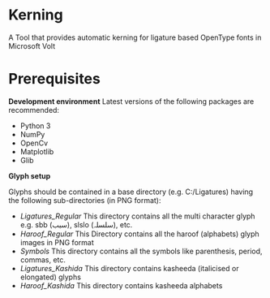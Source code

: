 # Kerning
A Tool that provides automatic kerning for ligature based OpenType fonts in Microsoft Volt
# Prerequisites
**Development environment**
Latest versions of the following packages are recommended:
 - Python 3
 - NumPy
 - OpenCv
 - Matplotlib
 - Glib

**Glyph setup**

Glyphs should be contained in a base directory (e.g. C:/Ligatures) having the following sub-directories (in PNG format):
- *Ligatures_Regular* This directory contains all the multi character glyph e.g. sbb (سبب), slslo (سلسلہ), etc.
- *Haroof_Regular* This Directory contains all the haroof (alphabets) glyph images in PNG format
- *Symbols* This directory contains all the symbols like parenthesis, period, commas, etc. 
- *Ligatures_Kashida* This directory contains kasheeda (italicised or elongated) glyphs
- *Haroof_Kashida* This directory contains kasheeda alphabets
